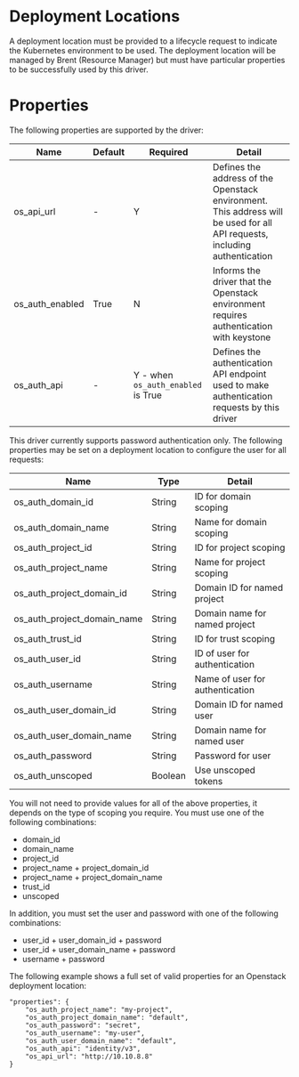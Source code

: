 # Deployment Locations

A deployment location must be provided to a lifecycle request to indicate the Kubernetes environment to be used. The deployment location will be managed by Brent (Resource Manager) but must have particular properties to be successfully used by this driver.

# Properties

The following properties are supported by the driver:

| Name            | Default | Required                           | Detail                                                                                                                     |
| --------------- | ------- | ---------------------------------- | -------------------------------------------------------------------------------------------------------------------------- |
| os_api_url      | -       | Y                                  | Defines the address of the Openstack environment. This address will be used for all API requests, including authentication |
| os_auth_enabled | True    | N                                  | Informs the driver that the Openstack environment requires authentication with keystone                                    |
| os_auth_api     | -       | Y - when `os_auth_enabled` is True | Defines the authentication API endpoint used to make authentication requests by this driver                                |

This driver currently supports password authentication only. The following properties may be set on a deployment location to configure the user for all requests:

| Name                        | Type    | Detail                          |
| --------------------------- | ------- | ------------------------------- |
| os_auth_domain_id           | String  | ID for domain scoping           |
| os_auth_domain_name         | String  | Name for domain scoping         |
| os_auth_project_id          | String  | ID for project scoping          |
| os_auth_project_name        | String  | Name for project scoping        |
| os_auth_project_domain_id   | String  | Domain ID for named project     |
| os_auth_project_domain_name | String  | Domain name for named project   |
| os_auth_trust_id            | String  | ID for trust scoping            |
| os_auth_user_id             | String  | ID of user for authentication   |
| os_auth_username            | String  | Name of user for authentication |
| os_auth_user_domain_id      | String  | Domain ID for named user        |
| os_auth_user_domain_name    | String  | Domain name for named user      |
| os_auth_password            | String  | Password for user               |
| os_auth_unscoped            | Boolean | Use unscoped tokens             |

You will not need to provide values for all of the above properties, it depends on the type of scoping you require. You must use one of the following combinations:

- domain_id
- domain_name
- project_id
- project_name + project_domain_id
- project_name + project_domain_name
- trust_id
- unscoped

In addition, you must set the user and password with one of the following combinations:

- user_id + user_domain_id + password
- user_id + user_domain_name + password
- username + password

The following example shows a full set of valid properties for an Openstack deployment location:

```
"properties": {
    "os_auth_project_name": "my-project",
    "os_auth_project_domain_name": "default",
    "os_auth_password": "secret",
    "os_auth_username": "my-user",
    "os_auth_user_domain_name": "default",
    "os_auth_api": "identity/v3",
    "os_api_url": "http://10.10.8.8"
}
```
